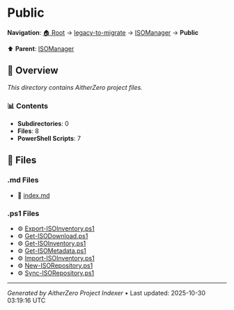 # Public

**Navigation**: [🏠 Root](../../../index.md) → [legacy-to-migrate](../../index.md) → [ISOManager](../index.md) → **Public**

⬆️ **Parent**: [ISOManager](../index.md)

## 📖 Overview

*This directory contains AitherZero project files.*

### 📊 Contents

- **Subdirectories**: 0
- **Files**: 8
- **PowerShell Scripts**: 7

## 📄 Files

### .md Files

- 📝 [index.md](./index.md)

### .ps1 Files

- ⚙️ [Export-ISOInventory.ps1](./Export-ISOInventory.ps1)
- ⚙️ [Get-ISODownload.ps1](./Get-ISODownload.ps1)
- ⚙️ [Get-ISOInventory.ps1](./Get-ISOInventory.ps1)
- ⚙️ [Get-ISOMetadata.ps1](./Get-ISOMetadata.ps1)
- ⚙️ [Import-ISOInventory.ps1](./Import-ISOInventory.ps1)
- ⚙️ [New-ISORepository.ps1](./New-ISORepository.ps1)
- ⚙️ [Sync-ISORepository.ps1](./Sync-ISORepository.ps1)

---

*Generated by AitherZero Project Indexer* • Last updated: 2025-10-30 03:19:16 UTC


